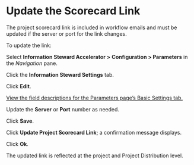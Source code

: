 # Update the Scorecard Link

The project scorecard link is included in workflow emails and must be
updated if the server or port for the link changes.

To update the link:

Select **Information Steward Accelerator \>**
<span style="font-weight: bold;">Configuration \> Parameters</span> in
the <span style="font-style: italic;">Navigation</span> pane.

Click the <span style="font-weight: bold;">Information Steward
Settings</span> tab.

Click <span style="font-weight: bold;">Edit</span>.

[View the field descriptions for the Parameters page’s Basic Settings
tab.](../Page_Desc/ISA_Parameters#Basic_Settings_tab)

Update the <span style="font-weight: bold;">Server</span> or
<span style="font-weight: bold;">Port</span> number as needed.

Click <span style="font-weight: bold;">Save</span>.

Click <span style="font-weight: bold;">Update Project Scorecard
Link</span>; a confirmation message displays.

Click <span style="font-weight: bold;">Ok</span>.

The updated link is reflected at the project and Project Distribution
level.
